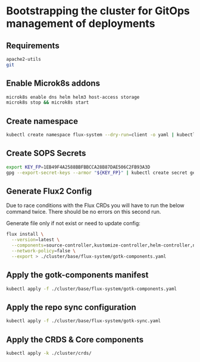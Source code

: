 # Bootstrapping the cluster for GitOps management of deployments

## Requirements
```bash
apache2-utils
git
```

## Enable Microk8s addons
```bash
microk8s enable dns helm helm3 host-access storage
microk8s stop && microk8s start
```

## Create namespace
```bash
kubectl create namespace flux-system --dry-run=client -o yaml | kubectl apply -f -
```

## Create SOPS Secrets
```bash
export KEY_FP=1EB49F4A2588BBFBBCCA28B87DAE506C2FB93A3D
gpg --export-secret-keys --armor "${KEY_FP}" | kubectl create secret generic sops-gpg --namespace=flux-system --from-file=sops.asc=/dev/stdin
```

## Generate Flux2 Config
Due to race conditions with the Flux CRDs you will have to run the below command twice. There should be no errors on this second run.

Generate file only if not exist or need to update config:
```bash
flux install \
  --version=latest \
  --components=source-controller,kustomize-controller,helm-controller,notification-controller \
  --network-policy=false \
  --export > ./cluster/base/flux-system/gotk-components.yaml
```

## Apply the gotk-components manifest
```bash
kubectl apply -f ./cluster/base/flux-system/gotk-components.yaml
```

## Apply the repo sync configuration
```bash
kubectl apply -f ./cluster/base/flux-system/gotk-sync.yaml
```

## Apply the CRDS & Core components
```bash
kubectl apply -k ./cluster/crds/
```
